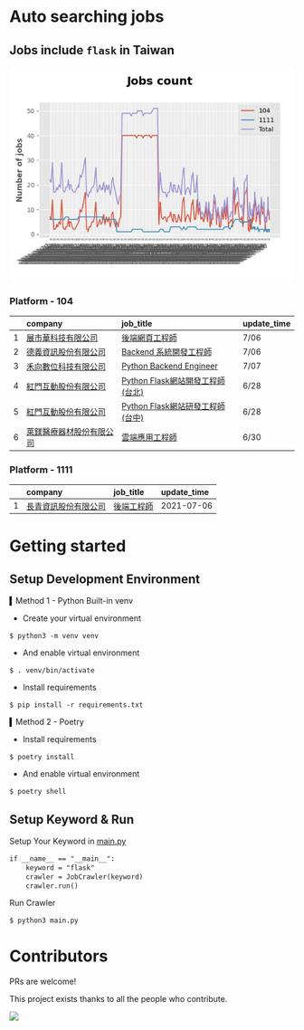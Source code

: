 # Auto searching jobs

## Jobs include `flask` in Taiwan 

 ![image](./doc/plot_img.jpg)


### Platform - 104


|    | company                                                                             | job_title                                                                                | update_time   |
|---:|:------------------------------------------------------------------------------------|:-----------------------------------------------------------------------------------------|:--------------|
|  1 | [展市華科技有限公司](https://www.104.com.tw/company/1a2x6blbgu?jobsource=jolist_a_relevance) | [後端網頁工程師](https://www.104.com.tw/job/71amu?jobsource=jolist_a_relevance)                 | 7/06          |
|  2 | [德義資訊股份有限公司](https://www.104.com.tw/company/oe84aqo?jobsource=jolist_a_relevance)   | [Backend 系統開發工程師](https://www.104.com.tw/job/7awmz?jobsource=jolist_a_relevance)         | 7/06          |
|  3 | [禾向數位科技有限公司](https://www.104.com.tw/company/1a2x6bl8h8?jobsource=2018indexpoc)      | [Python Backend Engineer](https://www.104.com.tw/job/71i7c?jobsource=2018indexpoc)       | 7/07          |
|  4 | [紅門互動股份有限公司](https://www.104.com.tw/company/oh4m67k?jobsource=jolist_a_relevance)   | [Python Flask網站開發工程師(台北)](https://www.104.com.tw/job/6xtfl?jobsource=jolist_a_relevance) | 6/28          |
|  5 | [紅門互動股份有限公司](https://www.104.com.tw/company/oh4m67k?jobsource=jolist_a_relevance)   | [Python Flask網站研發工程師(台中)](https://www.104.com.tw/job/6kf9h?jobsource=jolist_a_relevance) | 6/28          |
|  6 | [萊鎂醫療器材股份有限公司](https://www.104.com.tw/company/bkgh1dc?jobsource=jolist_a_relevance) | [雲端應用工程師](https://www.104.com.tw/job/791cq?jobsource=jolist_a_relevance)                 | 6/30          |

### Platform - 1111


|    | company                                              | job_title                                      | update_time   |
|---:|:-----------------------------------------------------|:-----------------------------------------------|:--------------|
|  1 | [長青資訊股份有限公司](https://www.1111.com.tw/corp/71694811/) | [後端工程師](https://www.1111.com.tw/job/85012186/) | 2021-07-06    |



# Getting started
## Setup Development Environment
▍Method 1 - Python Built-in venv

- Create your virtual environment
```
$ python3 -m venv venv
```
- And enable virtual environment
```
$ . venv/bin/activate
```
- Install requirements
```
$ pip install -r requirements.txt 
```

▍Method 2 - Poetry
- Install requirements
```
$ poetry install
```
- And enable virtual environment
```
$ poetry shell
```

## Setup Keyword & Run

Setup Your Keyword in [main.py](./main.py#L88)
```
if __name__ == "__main__":
    keyword = "flask"
    crawler = JobCrawler(keyword)
    crawler.run()
```

Run Crawler
```
$ python3 main.py
```

# Contributors
PRs are welcome!

This project exists thanks to all the people who contribute.

<a href="https://github.com/hsuanchi/auto-search-flask-job/graphs/contributors">
  <img src="https://contrib.rocks/image?repo=hsuanchi/auto-search-flask-job"/>
</a>
